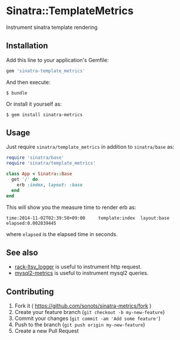 # Sinatra::TemplateMetrics

Instrument sinatra template rendering

## Installation

Add this line to your application's Gemfile:

```ruby
gem 'sinatra-template_metrics'
```

And then execute:

    $ bundle

Or install it yourself as:

    $ gem install sinatra-metrics

## Usage

Just require `sinatra/template_metrics` in addition to `sinatra/base` as:

```ruby
require 'sinatra/base'
require 'sinatra/template_metrics'

class App < Sinatra::Base
  get '/' do
    erb :index, layout: :base
  end
end
```

This will show you the measure time to render erb as:

```
time:2014-11-02T02:39:50+09:00     template:index  layout:base     elapsed:0.002839445
```

where `elapsed` is the elapsed time in seconds.

## See also

* [rack-ltsv_logger](https://github.com/sonots/rack-ltsv_logger) is useful to instrument http request.
* [mysql2-metrics](https://github.com/sonots/mysql2-metrics) is useful to instrument mysql2 queries. 

## Contributing

1. Fork it ( https://github.com/sonots/sinatra-metrics/fork )
2. Create your feature branch (`git checkout -b my-new-feature`)
3. Commit your changes (`git commit -am 'Add some feature'`)
4. Push to the branch (`git push origin my-new-feature`)
5. Create a new Pull Request
